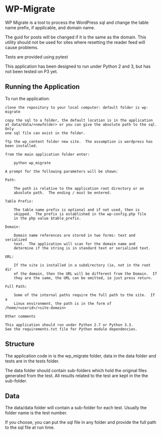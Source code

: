 # WP-Migrate #

WP Migrate is a tool to process the WordPress sql and change
the table name prefix, if applicable, and domain name.

The guid for posts will be changed if it is the same as the domain.  This utility
should not be used for sites where resetting the reader feed will cause problems.

Tests are provided using pytest

This application has been designed to run under Python 2 and 3, but has
not been tested on P3 yet.


## Running the Application ##


To run the application:

    clone the repository to your local computer: default folder is wp-migrate

    copy the sql to a folder, the default location is in the application
    at data/data/<newfolder> or you can give the absolute path to the sql.  Only
    one sql file can exist in the folder.

    ftp the wp_content folder new site.  The assumption is wordpress has been installed.

    from the main application folder enter:

        python wp_migrate

    A prompt for the following parameters will be shown:

    Path:

        The path is relative to the application root directory or an
        absolute path.  The ending / must be entered.

    Table Prefix:

        The table name prefix is optional and if not used, then is
        skipped.  The prefix is established in the wp-config.php file
        in the php value $table_prefix.

    Domain:

        Domain name references are stored in two forms: text and serialized
        text.  The application will scan for the domain name and
        determine if the string is in standard text or serialized text.

    URL:

        If the site is installed in a subdirectory (ie, not in the root dir
        of the domain, then the URL will be different from the Domain.  If
        they are the same, the URL can be omitted, ie just press return.

    Full Path:

        Some of the internal paths require the full path to the site.  If a
        Linux environment, the path is in the form of /home/<userid>/<site-domain>

    Other comments

    This application should run under Python 2.7 or Python 3.3.
    See the requirements.txt file for Python module dependencies.

## Structure ##

The application code in is the wp_migrate folder, data in the data folder and
tests are in the tests folder.

The data folder should contain sub-folders which hold the original files
generated from the test.  All results related to the test are kept in the
the sub-folder.


## Data ##

The data/data folder will contain a sub-folder for each test.  Usually the folder
name is the test number.

If you choose, you can put the sql file in any folder and provide the full path
to the sql file at run time.

